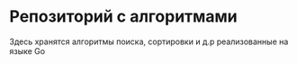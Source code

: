 # Репозиторий с алгоритмами #
Здесь хранятся алгоритмы поиска, сортировки и д.р реализованные на языке Go